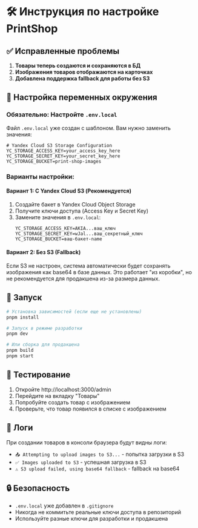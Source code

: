 # 🛠️ Инструкция по настройке PrintShop

## ✅ Исправленные проблемы

1. **Товары теперь создаются и сохраняются в БД**
2. **Изображения товаров отображаются на карточках**
3. **Добавлена поддержка fallback для работы без S3**

## 🔧 Настройка переменных окружения

### Обязательно: Настройте `.env.local`

Файл `.env.local` уже создан с шаблоном. Вам нужно заменить значения:

```env
# Yandex Cloud S3 Storage Configuration
YC_STORAGE_ACCESS_KEY=your_access_key_here
YC_STORAGE_SECRET_KEY=your_secret_key_here
YC_STORAGE_BUCKET=print-shop-images
```

### Варианты настройки:

#### Вариант 1: С Yandex Cloud S3 (Рекомендуется)
1. Создайте бакет в Yandex Cloud Object Storage
2. Получите ключи доступа (Access Key и Secret Key)
3. Замените значения в `.env.local`:
   ```env
   YC_STORAGE_ACCESS_KEY=AKIA...ваш_ключ
   YC_STORAGE_SECRET_KEY=wJal...ваш_секретный_ключ
   YC_STORAGE_BUCKET=ваш-бакет-name
   ```

#### Вариант 2: Без S3 (Fallback)
Если S3 не настроен, система автоматически будет сохранять изображения как base64 в базе данных.
Это работает "из коробки", но не рекомендуется для продакшена из-за размера данных.

## 🚀 Запуск

```bash
# Установка зависимостей (если еще не установлены)
pnpm install

# Запуск в режиме разработки
pnpm dev

# Или сборка для продакшена
pnpm build
pnpm start
```

## 🧪 Тестирование

1. Откройте http://localhost:3000/admin
2. Перейдите на вкладку "Товары"
3. Попробуйте создать товар с изображением
4. Проверьте, что товар появился в списке с изображением

## 📝 Логи

При создании товаров в консоли браузера будут видны логи:
- `📤 Attempting to upload images to S3...` - попытка загрузки в S3
- `✅ Images uploaded to S3` - успешная загрузка в S3
- `⚠️ S3 upload failed, using base64 fallback` - fallback на base64

## 🔒 Безопасность

- `.env.local` уже добавлен в `.gitignore`
- Никогда не коммитьте реальные ключи доступа в репозиторий
- Используйте разные ключи для разработки и продакшена